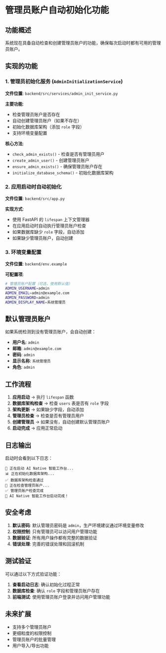 # 管理员账户自动初始化功能

## 功能概述

系统现在具备自动检查和创建管理员账户的功能，确保每次启动时都有可用的管理员账户。

## 实现的功能

### 1. 管理员初始化服务 (`AdminInitializationService`)

**文件位置**: `backend/src/services/admin_init_service.py`

**主要功能**:
- 检查管理员账户是否存在
- 自动创建管理员账户（如果不存在）
- 初始化数据库架构（添加 `role` 字段）
- 支持环境变量配置

**核心方法**:
- `check_admin_exists()` - 检查是否有管理员用户
- `create_admin_user()` - 创建管理员账户
- `ensure_admin_exists()` - 确保管理员账户存在
- `initialize_database_schema()` - 初始化数据库架构

### 2. 应用启动时自动初始化

**文件位置**: `backend/src/app.py`

**实现方式**:
- 使用 FastAPI 的 `lifespan` 上下文管理器
- 在应用启动时自动执行管理员账户检查
- 如果数据库缺少 `role` 字段，自动添加
- 如果缺少管理员账户，自动创建

### 3. 环境变量配置

**文件位置**: `backend/env.example`

**可配置项**:
```bash
# 管理员账户配置（可选，使用默认值）
ADMIN_USERNAME=admin
ADMIN_EMAIL=admin@example.com
ADMIN_PASSWORD=admin
ADMIN_DISPLAY_NAME=系统管理员
```

## 默认管理员账户

如果系统检测到没有管理员账户，会自动创建：

- **用户名**: `admin`
- **邮箱**: `admin@example.com`
- **密码**: `admin`
- **显示名称**: `系统管理员`
- **角色**: `admin`

## 工作流程

1. **应用启动** → 执行 `lifespan` 函数
2. **数据库架构检查** → 检查 `users` 表是否有 `role` 字段
3. **架构更新** → 如果缺少字段，自动添加
4. **管理员检查** → 检查是否有管理员用户
5. **创建管理员** → 如果没有，自动创建默认管理员账户
6. **启动完成** → 应用正常启动

## 日志输出

启动时会看到以下日志：

```
🚀 正在启动 AI Native 智能工作台...
📊 正在初始化数据库架构...
✅ 数据库架构检查通过
👤 正在检查管理员账户...
✅ 管理员账户检查完成
🎉 AI Native 智能工作台启动完成！
```

## 安全考虑

1. **默认密码**: 默认管理员密码是 `admin`，生产环境建议通过环境变量修改
2. **权限控制**: 只有管理员可以访问用户管理功能
3. **数据验证**: 所有用户操作都有完整的数据验证
4. **错误处理**: 完善的错误处理和回滚机制

## 测试验证

可以通过以下方式验证功能：

1. **查看启动日志**: 确认初始化过程正常
2. **数据库检查**: 确认 `role` 字段和管理员账户存在
3. **前端测试**: 使用管理员账户登录并访问用户管理功能

## 未来扩展

- 支持多个管理员账户
- 更细粒度的权限控制
- 管理员账户的批量管理
- 用户导入/导出功能
